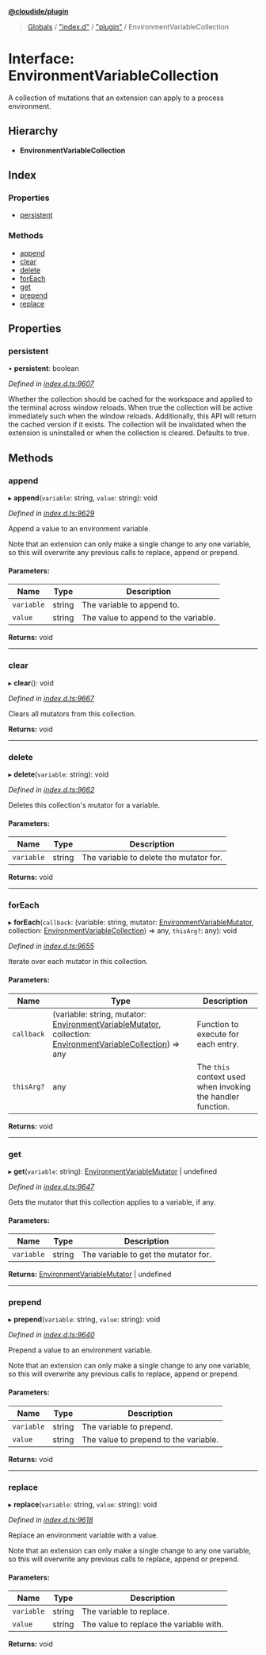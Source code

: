 **[@cloudide/plugin](../README.md)**

> [Globals](../README.md) / ["index.d"](../modules/_index_d_.md) / ["plugin"](../modules/_index_d_._plugin_.md) / EnvironmentVariableCollection

# Interface: EnvironmentVariableCollection

A collection of mutations that an extension can apply to a process environment.

## Hierarchy

* **EnvironmentVariableCollection**

## Index

### Properties

* [persistent](_index_d_._plugin_.environmentvariablecollection.md#persistent)

### Methods

* [append](_index_d_._plugin_.environmentvariablecollection.md#append)
* [clear](_index_d_._plugin_.environmentvariablecollection.md#clear)
* [delete](_index_d_._plugin_.environmentvariablecollection.md#delete)
* [forEach](_index_d_._plugin_.environmentvariablecollection.md#foreach)
* [get](_index_d_._plugin_.environmentvariablecollection.md#get)
* [prepend](_index_d_._plugin_.environmentvariablecollection.md#prepend)
* [replace](_index_d_._plugin_.environmentvariablecollection.md#replace)

## Properties

### persistent

•  **persistent**: boolean

*Defined in [index.d.ts:9607](https://github.com/shuyaqian/cloudide-plugin-api/blob/9d985be/index.d.ts#L9607)*

Whether the collection should be cached for the workspace and applied to the terminal
across window reloads. When true the collection will be active immediately such when the
window reloads. Additionally, this API will return the cached version if it exists. The
collection will be invalidated when the extension is uninstalled or when the collection
is cleared. Defaults to true.

## Methods

### append

▸ **append**(`variable`: string, `value`: string): void

*Defined in [index.d.ts:9629](https://github.com/shuyaqian/cloudide-plugin-api/blob/9d985be/index.d.ts#L9629)*

Append a value to an environment variable.

Note that an extension can only make a single change to any one variable, so this will
overwrite any previous calls to replace, append or prepend.

#### Parameters:

Name | Type | Description |
------ | ------ | ------ |
`variable` | string | The variable to append to. |
`value` | string | The value to append to the variable.  |

**Returns:** void

___

### clear

▸ **clear**(): void

*Defined in [index.d.ts:9667](https://github.com/shuyaqian/cloudide-plugin-api/blob/9d985be/index.d.ts#L9667)*

Clears all mutators from this collection.

**Returns:** void

___

### delete

▸ **delete**(`variable`: string): void

*Defined in [index.d.ts:9662](https://github.com/shuyaqian/cloudide-plugin-api/blob/9d985be/index.d.ts#L9662)*

Deletes this collection's mutator for a variable.

#### Parameters:

Name | Type | Description |
------ | ------ | ------ |
`variable` | string | The variable to delete the mutator for.  |

**Returns:** void

___

### forEach

▸ **forEach**(`callback`: (variable: string, mutator: [EnvironmentVariableMutator](_index_d_._plugin_.environmentvariablemutator.md), collection: [EnvironmentVariableCollection](_index_d_._plugin_.environmentvariablecollection.md)) => any, `thisArg?`: any): void

*Defined in [index.d.ts:9655](https://github.com/shuyaqian/cloudide-plugin-api/blob/9d985be/index.d.ts#L9655)*

Iterate over each mutator in this collection.

#### Parameters:

Name | Type | Description |
------ | ------ | ------ |
`callback` | (variable: string, mutator: [EnvironmentVariableMutator](_index_d_._plugin_.environmentvariablemutator.md), collection: [EnvironmentVariableCollection](_index_d_._plugin_.environmentvariablecollection.md)) => any | Function to execute for each entry. |
`thisArg?` | any | The `this` context used when invoking the handler function.  |

**Returns:** void

___

### get

▸ **get**(`variable`: string): [EnvironmentVariableMutator](_index_d_._plugin_.environmentvariablemutator.md) \| undefined

*Defined in [index.d.ts:9647](https://github.com/shuyaqian/cloudide-plugin-api/blob/9d985be/index.d.ts#L9647)*

Gets the mutator that this collection applies to a variable, if any.

#### Parameters:

Name | Type | Description |
------ | ------ | ------ |
`variable` | string | The variable to get the mutator for.  |

**Returns:** [EnvironmentVariableMutator](_index_d_._plugin_.environmentvariablemutator.md) \| undefined

___

### prepend

▸ **prepend**(`variable`: string, `value`: string): void

*Defined in [index.d.ts:9640](https://github.com/shuyaqian/cloudide-plugin-api/blob/9d985be/index.d.ts#L9640)*

Prepend a value to an environment variable.

Note that an extension can only make a single change to any one variable, so this will
overwrite any previous calls to replace, append or prepend.

#### Parameters:

Name | Type | Description |
------ | ------ | ------ |
`variable` | string | The variable to prepend. |
`value` | string | The value to prepend to the variable.  |

**Returns:** void

___

### replace

▸ **replace**(`variable`: string, `value`: string): void

*Defined in [index.d.ts:9618](https://github.com/shuyaqian/cloudide-plugin-api/blob/9d985be/index.d.ts#L9618)*

Replace an environment variable with a value.

Note that an extension can only make a single change to any one variable, so this will
overwrite any previous calls to replace, append or prepend.

#### Parameters:

Name | Type | Description |
------ | ------ | ------ |
`variable` | string | The variable to replace. |
`value` | string | The value to replace the variable with.  |

**Returns:** void
